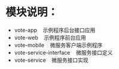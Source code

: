 # 模块说明：
* vote-app
    示例程序后台接口应用
* vote-web
    示例程序前台应用
* vote-mobile
    微服务客户端示例程序
* vote-service-interface
    微服务接口定义
* vote-service
    微服务接口实现
